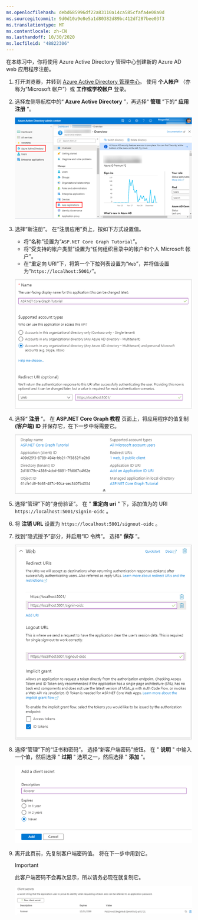 ```yaml
---
ms.openlocfilehash: debd685996df22a83110a14ca585cfafa4e08a0d
ms.sourcegitcommit: 9d0d10a9e8e5a1d80382d89bc412df287bee03f3
ms.translationtype: MT
ms.contentlocale: zh-CN
ms.lasthandoff: 10/30/2020
ms.locfileid: "48822306"
---
```

<!-- markdownlint-disable MD002 MD041 -->

在本练习中，你将使用 Azure Active Directory 管理中心创建新的 Azure AD web 应用程序注册。

1. 打开浏览器，并转到 [Azure Active Directory 管理中心](https://aad.portal.azure.com)。 使用 **个人帐户** （亦称为“Microsoft 帐户”）或 **工作或学校帐户** 登录。

1. 选择左侧导航栏中的“ **Azure Active Directory** ”，再选择“ **管理** ”下的“ **应用注册** ”。

    ![应用注册的屏幕截图 ](./images/aad-portal-app-registrations.png)

1. 选择“新注册”。 在“注册应用”页上，按如下方式设置值。

    - 将“名称”设置为“`ASP.NET Core Graph Tutorial`”。
    - 将“受支持的帐户类型”设置为“任何组织目录中的帐户和个人 Microsoft 帐户”。
    - 在“重定向 URI”下，将第一个下拉列表设置为“`Web`”，并将值设置为“`https://localhost:5001/`”。

    !["注册应用程序" 页的屏幕截图](./images/aad-register-an-app.png)

1. 选择“ **注册** ”。 在 **ASP.NET Core Graph 教程** 页面上，将应用程序的值复制 **(客户端) ID** 并保存它，在下一步中将需要它。

    ![新应用注册的应用程序 ID 的屏幕截图](./images/aad-application-id.png)

1. 选择“管理”下的“身份验证”。 在 " **重定向 uri** " 下，添加值为的 URI `https://localhost:5001/signin-oidc` 。

1. 将 **注销 URL** 设置为 `https://localhost:5001/signout-oidc` 。

1. 找到“隐式授予”部分，并启用“ID 令牌”。 选择“ **保存** ”。

    ![Azure 门户中的 Web 平台设置的屏幕截图](./images/aad-web-platform.png)

1. 选择“管理”下的“证书和密码”。 选择“新客户端密码”按钮。 在 " **说明** " 中输入一个值，然后选择 " **过期** " 选项之一，然后选择 " **添加** "。

    !["添加客户端密码" 对话框的屏幕截图](./images/aad-new-client-secret.png)

1. 离开此页前，先复制客户端密码值。 将在下一步中用到它。

    > [!IMPORTANT]
    > 此客户端密码不会再次显示，所以请务必现在就复制它。

    ![新添加的客户端密码的屏幕截图](./images/aad-copy-client-secret.png)
